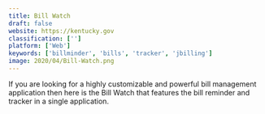 ```yaml
---
title: Bill Watch
draft: false 
website: https://kentucky.gov
classification: ['']
platform: ['Web']
keywords: ['billminder', 'bills', 'tracker', 'jbilling']
image: 2020/04/Bill-Watch.png
---
```

If you are looking for a highly customizable and powerful bill management application then here is the Bill Watch that features the bill reminder and tracker in a single application.